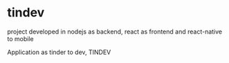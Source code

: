 # tindev

project developed in nodejs as backend, react as frontend and react-native to mobile

Application as tinder to dev, TINDEV
